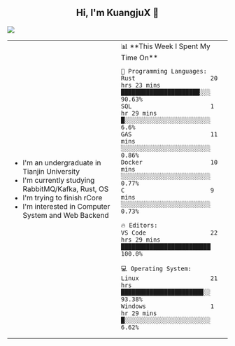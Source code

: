 <h2 align="center"> Hi, I'm KuangjuX 👋 </h2>
<p><img src="https://w.wallhaven.cc/full/nz/wallhaven-nz1e8j.jpg"></p>
<table>
    <tr>
        <td valign="center" width="50%">
            <ul>
                <li>I'm an undergraduate in Tianjin University</li>
                <li>I'm currently studying RabbitMQ/Kafka, Rust, OS</li>
                <li>I'm trying to finish rCore</li>
                <li>I'm interested in Computer System and Web Backend</li>
            </ul>
        </td>
       <td valign="top" width="50%">
<!--START_SECTION:waka-->
📊 **This Week I Spent My Time On** 

```text
💬 Programming Languages: 
Rust                     20 hrs 23 mins      ██████████████████████░░░   90.63% 
SQL                      1 hr 29 mins        █░░░░░░░░░░░░░░░░░░░░░░░░   6.6% 
GAS                      11 mins             ░░░░░░░░░░░░░░░░░░░░░░░░░   0.86% 
Docker                   10 mins             ░░░░░░░░░░░░░░░░░░░░░░░░░   0.77% 
C                        9 mins              ░░░░░░░░░░░░░░░░░░░░░░░░░   0.73%

🔥 Editors: 
VS Code                  22 hrs 29 mins      █████████████████████████   100.0%

💻 Operating System: 
Linux                    21 hrs              ███████████████████████░░   93.38% 
Windows                  1 hr 29 mins        █░░░░░░░░░░░░░░░░░░░░░░░░   6.62%

```


<!--END_SECTION:waka-->
</td></tr>
</table>
